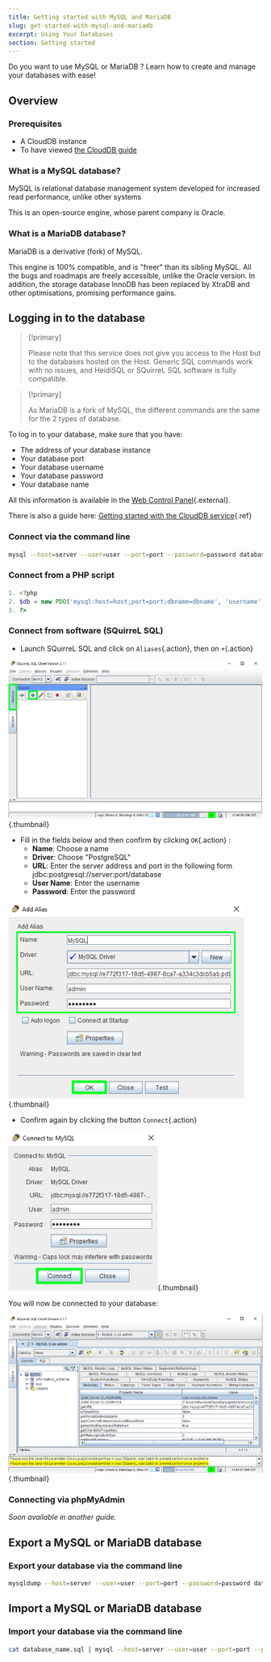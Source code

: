 ```yaml
---
title: Getting started with MySQL and MariaDB
slug: get-started-with-mysql-and-mariadb
excerpt: Using Your Databases
section: Getting started
---
```


Do you want to use MySQL or MariaDB ? Learn how to create and manage your databases with ease!


## Overview

### Prerequisites

- A CloudDB instance
- To have viewed [the CloudDB guide](../getting-started-with-clouddb/)

### What is a MySQL database?
MySQL is relational database management system developed for increased read performance, unlike other systems

This is an open-source engine, whose parent company is Oracle.


### What is a MariaDB database?
MariaDB is a derivative (fork) of MySQL.

This engine is 100% compatible, and is "freer" than its sibling MySQL. All the bugs and roadmaps are freely accessible, unlike the Oracle version. In addition, the storage database InnoDB has been replaced by XtraDB and other optimisations, promising performance gains.


## Logging in to the database


> [!primary]
>
> Please note that this service does not give you access to the Host but to the databases hosted on the Host. Generic SQL commands work with no issues, and HeidiSQL or SQuirreL SQL software is fully compatible.
> 



> [!primary]
>
> As MariaDB is a fork of MySQL, the different commands are the same for the 2 types of database.
> 

To log in to your database, make sure that you have:

- The address of your database instance
- Your database port
- Your database username
- Your database password
- Your database name

All this information is available in the [Web Control Panel](https://www.ovh.com/manager/web/){.external}.

There is also a guide here: [Getting started with the CloudDB service](../starting_with_clouddb/guide.en-gb.md){.ref}


### Connect via the command line

```bash
mysql --host=server --user=user --port=port --password=password database_name
```


### Connect from a PHP script

```php
1. <?php
2. $db = new PDO('mysql:host=host;port=port;dbname=dbname', 'username', 'password');
3. ?>
```


### Connect from software (SQuirreL SQL)
- Launch SQuirreL SQL and click on `Aliases`{.action}, then on `+`{.action}


![launch SQuirreL SQL](images/1.PNG){.thumbnail}

- Fill in the fields below and then confirm by clicking `OK`{.action} :
    - **Name**: Choose a name
    - **Driver**: Choose "PostgreSQL"
    - **URL**: Enter the server address and port in the following form jdbc:postgresql://server:port/database
    - **User Name**: Enter the username
    - **Password**: Enter the password


![config connection](images/2.PNG){.thumbnail}

- Confirm again by clicking the button `Connect`{.action}


![valid connection](images/3.PNG){.thumbnail}

You will now be connected to your database:


![config connection](images/4.PNG){.thumbnail}


### Connecting via phpMyAdmin
*Soon available in another guide.*


## Export a MySQL or MariaDB database

### Export your database via the command line

```bash
mysqldump --host=server --user=user --port=port --password=password database_name > database_name.sql
```


## Import a MySQL or MariaDB database

### Import your database via the command line

```bash
cat database_name.sql | mysql --host=server --user=user --port=port --password=password database_name
```
